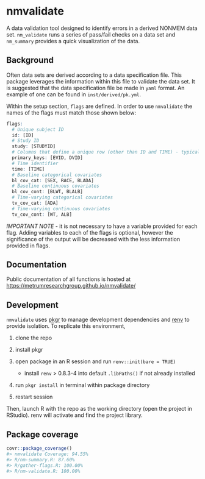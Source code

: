 
<!-- README.md is generated from README.Rmd. Please edit that file -->

# nmvalidate

A data validation tool designed to identify errors in a derived NONMEM
data set. `nm_validate` runs a series of pass/fail checks on a data set
and `nm_summary` provides a quick visualization of the data.

## Background

Often data sets are derived according to a data specification file. This
package leverages the information within this file to validate the data
set. It is suggested that the data specification file be made in `yaml`
format. An example of one can be found in `inst/derived/pk.yml`.

Within the setup section, `flags` are defined. In order to use
`nmvalidate` the names of the flags must match those shown below:

``` r
flags:
  # Unique subject ID
  id: [ID]
  # Study ID
  study: [STUDYID]
  # Columns that define a unique row (other than ID and TIME) - typically EVID, etc
  primary_keys: [EVID, DVID] 
  # Time identifier
  time: [TIME] 
  # Baseline categorical covariates
  bl_cov_cat: [SEX, RACE, BLADA] 
  # Baseline continuous covariates
  bl_cov_cont: [BLWT, BLALB] 
  # Time-varying categorical covariates
  tv_cov_cat: [ADA] 
  # Time-varying continuous covariates
  tv_cov_cont: [WT, ALB] 
```

*IMPORTANT NOTE* - it is not necessary to have a variable provided for
each flag. Adding variables to each of the flags is optional, however
the significance of the output will be decreased with the less
information provided in flags.

## Documentation

Public documentation of all functions is hosted at
<https://metrumresearchgroup.github.io/nmvalidate/>

## Development

`nmvalidate` uses [pkgr](https://github.com/metrumresearchgroup/pkgr) to
manage development dependencies and
[renv](https://rstudio.github.io/renv/) to provide isolation. To
replicate this environment,

1.  clone the repo

2.  install pkgr

3.  open package in an R session and run `renv::init(bare = TRUE)`

    -   install `renv` \> 0.8.3-4 into default `.libPaths()` if not
        already installed

4.  run `pkgr install` in terminal within package directory

5.  restart session

Then, launch R with the repo as the working directory (open the project
in RStudio). renv will activate and find the project library.

## Package coverage

``` r
covr::package_coverage()
#> nmvalidate Coverage: 94.55%
#> R/nm-summary.R: 87.60%
#> R/gather-flags.R: 100.00%
#> R/nm-validate.R: 100.00%
```
